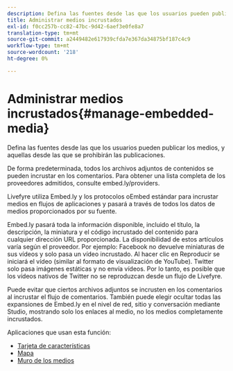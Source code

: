 ```yaml
---
description: Defina las fuentes desde las que los usuarios pueden publicar los medios, y aquellas desde las que se prohibirán las publicaciones.
title: Administrar medios incrustados
exl-id: f0cc257b-cc82-47bc-9d42-6aef3e0fe8a7
translation-type: tm+mt
source-git-commit: a2449482e617939cfda7e367da34875bf187c4c9
workflow-type: tm+mt
source-wordcount: '218'
ht-degree: 0%

---
```


# Administrar medios incrustados{#manage-embedded-media}

Defina las fuentes desde las que los usuarios pueden publicar los medios, y aquellas desde las que se prohibirán las publicaciones.

De forma predeterminada, todos los archivos adjuntos de contenidos se pueden incrustar en los comentarios. Para obtener una lista completa de los proveedores admitidos, consulte embed.ly/providers.

Livefyre utiliza Embed.ly y los protocolos oEmbed estándar para incrustar medios en flujos de aplicaciones y pasará a través de todos los datos de medios proporcionados por su fuente.

Embed.ly pasará toda la información disponible, incluido el título, la descripción, la miniatura y el código incrustado del contenido para cualquier dirección URL proporcionada. La disponibilidad de estos artículos varía según el proveedor. Por ejemplo: Facebook no devuelve miniaturas de sus vídeos y solo pasa un vídeo incrustado. Al hacer clic en Reproducir se iniciará el vídeo (similar al formato de visualización de YouTube). Twitter solo pasa imágenes estáticas y no envía vídeos. Por lo tanto, es posible que los vídeos nativos de Twitter no se reproduzcan desde un flujo de Livefyre.

Puede evitar que ciertos archivos adjuntos se incrusten en los comentarios al incrustar el flujo de comentarios. También puede elegir ocultar todas las expansiones de Embed.ly en el nivel de red, sitio y conversación mediante Studio, mostrando solo los enlaces al medio, no los medios completamente incrustados.

Aplicaciones que usan esta función:

* [Tarjeta de características](/help/using/c-about-apps/c-feature-card-app/c-feature-card-app.md#c_feature_card_app)
* [Mapa](/help/using/c-about-apps/c-map-app/c-map-app.md#c_map_app)
* [Muro de los medios](/help/using/c-about-apps/c-media-wall-app/c-media-wall-app.md#c_media_wall_app)
